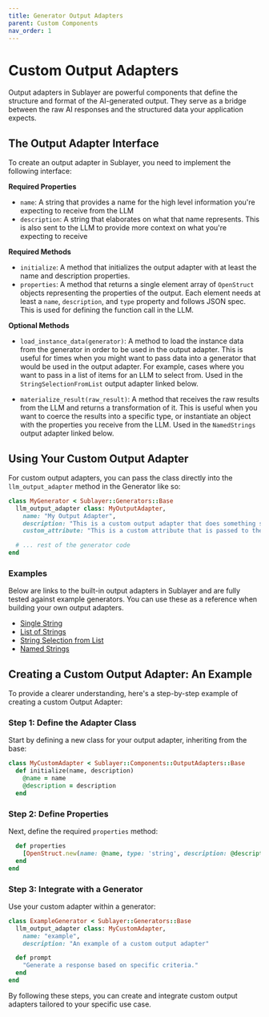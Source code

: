 ```yaml
---
title: Generator Output Adapters
parent: Custom Components
nav_order: 1
---
```

# Custom Output Adapters

Output adapters in Sublayer are powerful components that define the structure and format of the AI-generated output. They serve as a bridge between the raw AI responses and the structured data your application expects.

## The Output Adapter Interface

To create an output adapter in Sublayer, you need to implement the following interface:

**Required Properties**
- `name`: A string that provides a name for the high level information you're expecting to receive from the LLM
- `description`: A string that elaborates on what that name represents. This is also sent to the LLM to provide more context on what you're expecting to receive

**Required Methods**
- `initialize`: A method that initializes the output adapter with at least the name and description properties.
- `properties`: A method that returns a single element array of `OpenStruct` objects representing the properties of the output. Each element needs at least a `name`, `description`, and `type` property and follows JSON spec. This is used for defining the function call in the LLM.

**Optional Methods**
- `load_instance_data(generator)`: A method to load the instance data from the generator in order to be used in the output adapter. This is useful for times when you might want to pass data into a generator that would be used in the output adapter. For example, cases where you want to pass in a list of items for an LLM to select from. Used in the `StringSelectionFromList` output adapter linked below.

- `materialize_result(raw_result)`: A method that receives the raw results from the LLM and returns a transformation of it. This is useful when you want to coerce the results into a specific type, or instantiate an object with the properties you receive from the LLM. Used in the `NamedStrings` output adapter linked below.

## Using Your Custom Output Adapter

For custom output adapters, you can pass the class directly into the `llm_output_adapter` method in the Generator like so:

```ruby
class MyGenerator < Sublayer::Generators::Base
  llm_output_adapter class: MyOutputAdapter,
    name: "My Output Adapter",
    description: "This is a custom output adapter that does something special",
    custom_attribute: "This is a custom attribute that is passed to the output adapter"

  # ... rest of the generator code
end
```


### Examples

Below are links to the built-in output adapters in Sublayer and are fully tested against example generators. You can use these as a reference when building your own output adapters.

- [Single String](https://github.com/sublayerapp/sublayer/blob/e57d4e44117cec6e6c0f750d53b499df7bc66ca1/lib/sublayer/components/output_adapters/single_string.rb)
- [List of Strings](https://github.com/sublayerapp/sublayer/blob/e57d4e44117cec6e6c0f750d53b499df7bc66ca1/lib/sublayer/components/output_adapters/list_of_strings.rb)
- [String Selection from List](https://github.com/sublayerapp/sublayer/blob/e57d4e44117cec6e6c0f750d53b499df7bc66ca1/lib/sublayer/components/output_adapters/string_selection_from_list.rb)
- [Named Strings](https://github.com/sublayerapp/sublayer/blob/e57d4e44117cec6e6c0f750d53b499df7bc66ca1/lib/sublayer/components/output_adapters/named_strings.rb)

## Creating a Custom Output Adapter: An Example

To provide a clearer understanding, here's a step-by-step example of creating a custom Output Adapter:

### Step 1: Define the Adapter Class

Start by defining a new class for your output adapter, inheriting from the base:

```ruby
class MyCustomAdapter < Sublayer::Components::OutputAdapters::Base
  def initialize(name, description)
    @name = name
    @description = description
  end
```

### Step 2: Define Properties

Next, define the required `properties` method:

```ruby
  def properties
    [OpenStruct.new(name: @name, type: 'string', description: @description, required: true)]
  end
end
```

### Step 3: Integrate with a Generator

Use your custom adapter within a generator:

```ruby
class ExampleGenerator < Sublayer::Generators::Base
  llm_output_adapter class: MyCustomAdapter,
    name: "example",
    description: "An example of a custom output adapter"

  def prompt
    "Generate a response based on specific criteria."
  end
end
```

By following these steps, you can create and integrate custom output adapters tailored to your specific use case.
